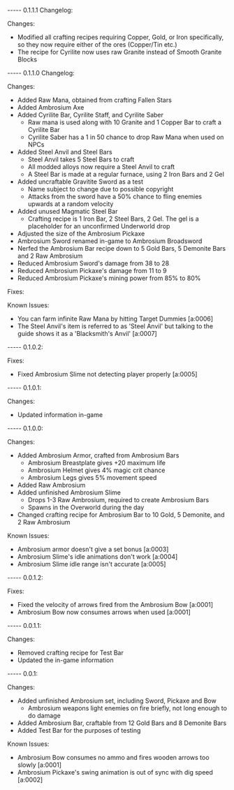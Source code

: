 ----- 0.1.1.1 Changelog:

Changes:

- Modified all crafting recipes requiring Copper, Gold, or Iron specifically, so they now require either of the ores (Copper/Tin etc.)
- The recipe for Cyrilite now uses raw Granite instead of Smooth Granite Blocks



----- 0.1.1.0 Changelog:

Changes:
- Added Raw Mana, obtained from crafting Fallen Stars
- Added Ambrosium Axe
- Added Cyrilite Bar, Cyrilite Staff, and Cyrilite Saber
	- Raw mana is used along with 10 Granite and 1 Copper Bar to craft a Cyrilite Bar
	- Cyrilite Saber has a 1 in 50 chance to drop Raw Mana when used on NPCs
- Added Steel Anvil and Steel Bars
	- Steel Anvil takes 5 Steel Bars to craft
	- All modded alloys now require a Steel Anvil to craft
	- A Steel Bar is made at a regular furnace, using 2 Iron Bars and 2 Gel
- Added uncraftable Gravitite Sword as a test
	- Name subject to change due to possible copyright
	- Attacks from the sword have a 50% chance to fling enemies upwards at a random velocity
- Added unused Magmatic Steel Bar
	- Crafting recipe is 1 Iron Bar, 2 Steel Bars, 2 Gel. The gel is a placeholder for an unconfirmed Underworld drop
- Adjusted the size of the Ambrosium Pickaxe
- Ambrosium Sword renamed in-game to Ambrosium Broadsword
- Nerfed the Ambrosium Bar recipe down to 5 Gold Bars, 5 Demonite Bars and 2 Raw Ambrosium
- Reduced Ambrosium Sword's damage from 38 to 28
- Reduced Ambrosium Pickaxe's damage from 11 to 9
- Reduced Ambrosium Pickaxe's mining power from 85% to 80%

Fixes:


Known Issues:
- You can farm infinite Raw Mana by hitting Target Dummies [a:0006]
- The Steel Anvil's item is referred to as 'Steel Anvil' but talking to the guide shows it as a 'Blacksmith's Anvil' [a:0007]

----- 0.1.0.2:

Fixes:
- Fixed Ambrosium Slime not detecting player properly [a:0005]



----- 0.1.0.1:

Changes:
- Updated information in-game



----- 0.1.0.0:

Changes:
- Added Ambrosium Armor, crafted from Ambrosium Bars
	- Ambrosium Breastplate gives +20 maximum life
	- Ambrosium Helmet gives 4% magic crit chance
	- Ambrosium Legs gives 5% movement speed
- Added Raw Ambrosium
- Added unfinished Ambrosium Slime
	- Drops 1-3 Raw Ambrosium, required to create Ambrosium Bars
	- Spawns in the Overworld during the day
- Changed crafting recipe for Ambrosium Bar to 10 Gold, 5 Demonite, and 2 Raw Ambrosium

Known Issues:
- Ambrosium armor doesn't give a set bonus [a:0003]
- Ambrosium Slime's idle animations don't work [a:0004]
- Ambrosium Slime idle range isn't accurate [a:0005]



----- 0.0.1.2:

Fixes:
+ Fixed the velocity of arrows fired from the Ambrosium Bow [a:0001]
+ Ambrosium Bow now consumes arrows when used [a:0001]



----- 0.0.1.1:

Changes:
+ Removed crafting recipe for Test Bar
+ Updated the in-game information



----- 0.0.1:

Changes:
+ Added unfinished Ambrosium set, including Sword, Pickaxe and Bow
	+ Ambrosium weapons light enemies on fire briefly, not long enough to do damage
+ Added Ambrosium Bar, craftable from 12 Gold Bars and 8 Demonite Bars
+ Added Test Bar for the purposes of testing

Known Issues:
* Ambrosium Bow consumes no ammo and fires wooden arrows too slowly [a:0001]
* Ambrosium Pickaxe's swing animation is out of sync with dig speed [a:0002]


